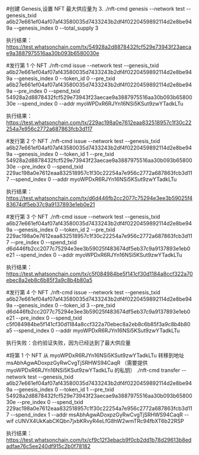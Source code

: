 #创建 Genesis,设置 NFT 最大供应量为 3.
./nft-cmd genesis --network test --genesis_txid a6b27e661ef04af07af43580035d7433243b2df4f0220459892114d2e8be949a --genesis_index 0 --total_supply 3

执行结果：https://test.whatsonchain.com/tx/54928a2d8878432fcf529e73943f23aecae9a3887975516aa30b093b6580030e

#发行第 1 个 NFT
./nft-cmd issue --network test --genesis_txid a6b27e661ef04af07af43580035d7433243b2df4f0220459892114d2e8be949a --genesis_index 0 --token_id 0 --pre_txid a6b27e661ef04af07af43580035d7433243b2df4f0220459892114d2e8be949a --pre_index 0 --spend_txid 54928a2d8878432fcf529e73943f23aecae9a3887975516aa30b093b6580030e --spend_index 0 --addr myoWPDxR6RJYn16NSi5KSut9zwYTadkLTu

执行结果：https://test.whatsonchain.com/tx/229ac198a0e7612eaa832518957c1f30c22254a7e956c2772a687863fcb3d117

#发行第 2 个 NFT
./nft-cmd issue --network test --genesis_txid a6b27e661ef04af07af43580035d7433243b2df4f0220459892114d2e8be949a --genesis_index 0 --token_id 1 --pre_txid 54928a2d8878432fcf529e73943f23aecae9a3887975516aa30b093b6580030e --pre_index 0 --spend_txid 229ac198a0e7612eaa832518957c1f30c22254a7e956c2772a687863fcb3d117 --spend_index 0 --addr myoWPDxR6RJYn16NSi5KSut9zwYTadkLTu

执行结果：https://test.whatsonchain.com/tx/d6d446fb2cc2077c75294e3ee3b59025f483674df5eb37c9a9137893e1eb0e21

#发行第 3 个 NFT
./nft-cmd issue --network test --genesis_txid a6b27e661ef04af07af43580035d7433243b2df4f0220459892114d2e8be949a --genesis_index 0 --token_id 2 --pre_txid 229ac198a0e7612eaa832518957c1f30c22254a7e956c2772a687863fcb3d117 --pre_index 0 --spend_txid d6d446fb2cc2077c75294e3ee3b59025f483674df5eb37c9a9137893e1eb0e21 --spend_index 0 --addr myoWPDxR6RJYn16NSi5KSut9zwYTadkLTu

执行结果：https://test.whatsonchain.com/tx/c5f084984be5f141cf30d1184a8ccf322a70ebec8a2eb8c6b85f3a9c8b4b80a5

#发行第 4 个 NFT
./nft-cmd issue --network test --genesis_txid a6b27e661ef04af07af43580035d7433243b2df4f0220459892114d2e8be949a --genesis_index 0 --token_id 3 --pre_txid d6d446fb2cc2077c75294e3ee3b59025f483674df5eb37c9a9137893e1eb0e21 --pre_index 0 --spend_txid c5f084984be5f141cf30d1184a8ccf322a70ebec8a2eb8c6b85f3a9c8b4b80a5 --spend_index 0 --addr myoWPDxR6RJYn16NSi5KSut9zwYTadkLTu

执行失败：合约验证失败，因为已经达到了最大供应量

#将第 1 个 NFT 从 myoWPDxR6RJYn16NSi5KSut9zwYTadkLTu 转移到地址 msAbhAgwADoxpzGyRwCvgTjSRHWS94CaqR
（需要提供 myoWPDxR6RJYn16NSi5KSut9zwYTadkLTu 的私钥）
./nft-cmd transfer --network test --genesis_txid a6b27e661ef04af07af43580035d7433243b2df4f0220459892114d2e8be949a --genesis_index 0 --token_id 1 --pre_txid 54928a2d8878432fcf529e73943f23aecae9a3887975516aa30b093b6580030e --pre_index 0 --spend_txid 229ac198a0e7612eaa832518957c1f30c22254a7e956c2772a687863fcb3d117 --spend_index 1 --addr msAbhAgwADoxpzGyRwCvgTjSRHWS94CaqR --wif cUNVX4UkKabCKQbn7jxbKRvyR4eLfG8hW2wmTRc94fbXT6b22RSP

执行结果：https://test.whatsonchain.com/tx/cf9c12f3ebacb9f0cb2dd1b78d29613b8edadfae76c5ee240df915c2b0f78182
